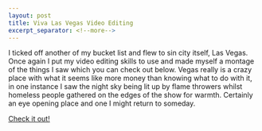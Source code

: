 ```yaml
---
layout: post
title: Viva Las Vegas Video Editing
excerpt_separator: <!--more-->
---
```


I ticked off another of my bucket list and flew to sin city itself, Las Vegas. Once again I put my video editing skills to use and made myself a montage of the things I saw which you can check out below. Vegas really is a crazy place with what it seems like more money than knowing what to do with it, in one instance I saw the night sky being lit up by flame throwers whilst homeless people gathered on the edges of the show for warmth. Certainly an eye opening place and one I might return to someday.

<a href="https://www.youtube.com/watch?v=c6KFOPVskUM">Check it out!</a>

